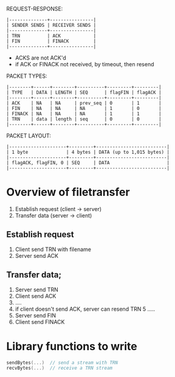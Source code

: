 REQUEST-RESPONSE:
```
|--------------+----------------|
| SENDER SENDS | RECEIVER SENDS |
|--------------+----------------|
| TRN          | ACK            |
| FIN          | FINACK         |
|--------------+----------------|
```
* ACKS are not ACK'd
* if ACK or FINACK not received, by timeout, then resend

PACKET TYPES:
```
|--------+------+--------+----------+---------+---------|
| TYPE   | DATA | LENGTH | SEQ      | flagFIN | flagACK |
|--------+------+--------+----------+---------+---------|
| ACK    | NA   | NA     | prev_seq | 0       | 1       |
| FIN    | NA   | NA     | NA       | 1       | 0       |
| FINACK | NA   | NA     | NA       | 1       | 1       |
| TRN    | data | length | seq      | 0       | 0       |
|--------+------+--------+----------+---------+---------|
```

PACKET LAYOUT:
```
|---------------------+---------+--------------------------|
| 1 byte              | 4 bytes | DATA (up to 1,015 bytes) |
|---------------------+---------+--------------------------|
| flagACK, flagFIN, 0 | SEQ     | DATA                     |
|---------------------+---------+--------------------------|
```

# Overview of filetransfer
1. Establish request (client -> server)
2. Transfer data (server -> client)

## Establish request
1. Client send TRN with filename
2. Server send ACK

## Transfer data;
1. Server send TRN
2. Client send ACK
3. ....
4. if client doesn't send ACK, server can resend TRN
5 .....
6. Server send FIN
7. Client send FINACK


# Library functions to write
```c
sendBytes(...)  // send a stream with TRN
recvBytes(...)  // receive a TRN stream
```
